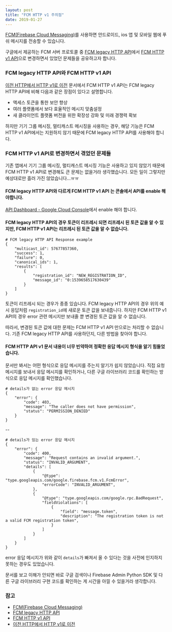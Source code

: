 ```yaml
---
layout: post
title: "FCM HTTP v1 주의점"
date: 2019-01-27
---
```

[FCM(Firebase Cloud Messaging)](https://firebase.google.com/docs/cloud-messaging/)를 사용하면 안드로이드, ios 앱 및 모바일 웹에 푸쉬 메시지를 전송할 수 있습니다. 

구글에서 제공하는 FCM 서버 프로토콜 중 [FCM legacy HTTP API](https://firebase.google.com/docs/cloud-messaging/http-server-ref)에서 [FCM HTTP v1 API](https://firebase.google.com/docs/reference/fcm/rest/v1/projects.messages)으로 변경하면서 있었던 문제들을 공유하고자 합니다.


### FCM legacy HTTP API와 FCM HTTP v1 API

[이전 HTTP에서 HTTP v1로 이전](https://firebase.google.com/docs/cloud-messaging/migrate-v1) 문서에서
FCM HTTP v1 API는 FCM legacy HTTP API에 비해 다음과 같은 장점이 있다고 설명합니다.

- 액세스 토큰을 통한 보안 향상
- 여러 플랫폼에서 보다 효율적인 메시지 맞춤설정
- 새 클라이언트 플랫폼 버전을 위한 확장성 강화 및 미래 경쟁력 확보

하지만 기기 그룹 메시징, 멀티캐스트 메시징을 사용하는 경우, 해당 기능은 FCM HTTP v1 API에서는 지원하지 않기 때문에 FCM legacy HTTP API를 사용해야 합니다.

### FCM HTTP v1 API로 변경하면서 겪었던 문제들

기존 앱에서 기기 그룹 메시징, 멀티캐스트 메시징 기능은 사용하고 있지 않았기 때문에 FCM HTTP v1 API로 변경해도 큰 문제는 없을거라 생각했습니다. 모든 일이 그렇지만 예상대로만 흘러 가진 않았습니다...ㅠㅠ

#### FCM legacy HTTP API와 다르게 FCM HTTP v1 API 는 콘솔에서 API를 enable 해야합니다.

[API Dashboard - Google Cloud Console](https://console.cloud.google.com/apis/dashboard)에서 enable 해야 합니다.

#### FCM legacy HTTP API의 경우 토큰이 리프레시 되면 리프레시 된 토큰 값을 알 수 있지만, FCM HTTP v1 API는 리프레시 된 토큰 값을 알 수 없습니다.

```
# FCM legacy HTTP API Response example
{
    "multicast_id": 57677857360,
    "success": 1,
    "failure": 0,
    "canonical_ids": 1,
    "results": [
        {
            "registration_id": "NEW_REGISTRATION_ID",
            "message_id": "0:1539658517630439"
        }
    ]
}
```

토큰이 리프레시 되는 경우가 종종 있습니다. FCM legacy HTTP API의 경우 위의 예시 응답처럼 `registration_id`에 새로운 토큰 값을 보내줍니다. 하지만 FCM HTTP v1 API의 경우 error 관련 메시지만 보내줄 뿐 변경된 토큰 값을 알 수 없습니다. 

따라서, 변경된 토큰 값에 대한 문제는 FCM HTTP v1 API 만으로는 처리할 수 없습니다. 기존 FCM legacy HTTP API를 사용하던지, 다른 방법을 찾아야 합니다.

#### FCM HTTP API v1 문서 내용이 너무 빈약하여 정확한 응답 메시지 형식을 알기 힘들었습니다.

문서만 봐서는 어떤 형식으로 응답 메시지를 주는지 알기가 쉽지 않았습니다. 직접 요청 메시지를 보내서 응답 메시지를 확인하거나, 다른 구글 라이브러리 코드를 확인하는 방식으로 응답 메시지를 확인했습니다.

```
# details가 없는 error 응답 메시지
{
    "error": {
        "code": 403,
        "message": "The caller does not have permission",
        "status": "PERMISSION_DENIED"
    }
}
```
--
```
# details가 있는 error 응답 메시지
{
    "error": {
        "code": 400,
        "message": "Request contains an invalid argument.",
        "status": "INVALID_ARGUMENT",
        "details": [
            {
                "@type": "type.googleapis.com/google.firebase.fcm.v1.FcmError",
                "errorCode": "INVALID_ARGUMENT",
            },
            {
                "@type": "type.googleapis.com/google.rpc.BadRequest",
                "fieldViolations": [
                    {
                        "field": "message.token",
                        "description": "The registration token is not a valid FCM registration token",
                    }
                ]
            }
        ]
    }
}
```

error 응답 메시지가 위와 같이 `details`가 빠져서 올 수 있다는 것을 사전에 인지하지 못하는 경우도 있었습니다.

문서를 보고 이해가 안되면 바로 구글 검색이나 Firebase Admin Python SDK 및 다른 구글 라이브러리 구현 코드를 확인하는 게 시간을 아낄 수 있을거라 생각합니다.

### 참고
- [FCM(Firebase Cloud Messaging)](https://firebase.google.com/docs/cloud-messaging/)
- [FCM legacy HTTP API](https://firebase.google.com/docs/cloud-messaging/http-server-ref)
- [FCM HTTP v1 API](https://firebase.google.com/docs/reference/fcm/rest/v1/projects.messages)
- [이전 HTTP에서 HTTP v1로 이전](https://firebase.google.com/docs/cloud-messaging/migrate-v1)